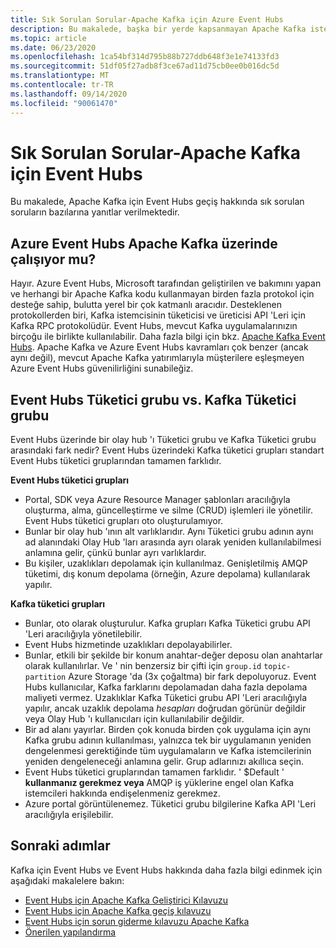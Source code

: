 ```yaml
---
title: Sık Sorulan Sorular-Apache Kafka için Azure Event Hubs
description: Bu makalede, başka bir yerde kapsanmayan Apache Kafka istemciler için Azure Event Hubs ' desteğiyle ilgili sık sorulan sorular yanıtlanmaktadır.
ms.topic: article
ms.date: 06/23/2020
ms.openlocfilehash: 1ca54bf314d795b88b727ddb648f3e1e74133fd3
ms.sourcegitcommit: 51df05f27adb8f3ce67ad11d75cb0ee0b016dc5d
ms.translationtype: MT
ms.contentlocale: tr-TR
ms.lasthandoff: 09/14/2020
ms.locfileid: "90061470"
---
```

# <a name="frequently-asked-questions---event-hubs-for-apache-kafka"></a>Sık Sorulan Sorular-Apache Kafka için Event Hubs 
Bu makalede, Apache Kafka için Event Hubs geçiş hakkında sık sorulan soruların bazılarına yanıtlar verilmektedir.

## <a name="does-azure-event-hubs-run-on-apache-kafka"></a>Azure Event Hubs Apache Kafka üzerinde çalışıyor mu?

Hayır. Azure Event Hubs, Microsoft tarafından geliştirilen ve bakımını yapan ve herhangi bir Apache Kafka kodu kullanmayan birden fazla protokol için desteğe sahip, bulutta yerel bir çok katmanlı aracıdır. Desteklenen protokollerden biri, Kafka istemcisinin tüketicisi ve üreticisi API 'Leri için Kafka RPC protokolüdür. Event Hubs, mevcut Kafka uygulamalarınızın birçoğu ile birlikte kullanılabilir. Daha fazla bilgi için bkz. [Apache Kafka Event Hubs](event-hubs-for-kafka-ecosystem-overview.md). Apache Kafka ve Azure Event Hubs kavramları çok benzer (ancak aynı değil), mevcut Apache Kafka yatırımlarıyla müşterilere eşleşmeyen Azure Event Hubs güvenilirliğini sunabileğiz. 

## <a name="event-hubs-consumer-group-vs-kafka-consumer-group"></a>Event Hubs Tüketici grubu vs. Kafka Tüketici grubu
Event Hubs üzerinde bir olay hub 'ı Tüketici grubu ve Kafka Tüketici grubu arasındaki fark nedir? Event Hubs üzerindeki Kafka tüketici grupları standart Event Hubs tüketici gruplarından tamamen farklıdır.

**Event Hubs tüketici grupları**

- Portal, SDK veya Azure Resource Manager şablonları aracılığıyla oluşturma, alma, güncelleştirme ve silme (CRUD) işlemleri ile yönetilir. Event Hubs tüketici grupları oto oluşturulamıyor.
- Bunlar bir olay hub 'ının alt varlıklarıdır. Aynı Tüketici grubu adının aynı ad alanındaki Olay Hub 'ları arasında ayrı olarak yeniden kullanılabilmesi anlamına gelir, çünkü bunlar ayrı varlıklardır.
- Bu kişiler, uzaklıkları depolamak için kullanılmaz. Genişletilmiş AMQP tüketimi, dış konum depolama (örneğin, Azure depolama) kullanılarak yapılır.

**Kafka tüketici grupları**

- Bunlar, oto olarak oluşturulur.  Kafka grupları Kafka Tüketici grubu API 'Leri aracılığıyla yönetilebilir.
- Event Hubs hizmetinde uzaklıkları depolayabilirler.
- Bunlar, etkili bir şekilde bir konum anahtar-değer deposu olan anahtarlar olarak kullanılırlar. Ve ' nin benzersiz bir çifti için `group.id` `topic-partition` Azure Storage 'da (3x çoğaltma) bir fark depoluyoruz. Event Hubs kullanıcılar, Kafka farklarını depolamadan daha fazla depolama maliyeti vermez. Uzaklıklar Kafka Tüketici grubu API 'Leri aracılığıyla yapılır, ancak uzaklık depolama *hesapları* doğrudan görünür değildir veya Olay Hub 'ı kullanıcıları için kullanılabilir değildir.  
- Bir ad alanı yayırlar. Birden çok konuda birden çok uygulama için aynı Kafka grubu adının kullanılması, yalnızca tek bir uygulamanın yeniden dengelenmesi gerektiğinde tüm uygulamaların ve Kafka istemcilerinin yeniden dengeleneceği anlamına gelir.  Grup adlarınızı akıllıca seçin.
- Event Hubs tüketici gruplarından tamamen farklıdır. ' $Default ' **kullanmanız gerekmez veya** AMQP iş yüklerine engel olan Kafka istemcileri hakkında endişelenmeniz gerekmez.
- Azure portal görüntülenemez. Tüketici grubu bilgilerine Kafka API 'Leri aracılığıyla erişilebilir.

## <a name="next-steps"></a>Sonraki adımlar
Kafka için Event Hubs ve Event Hubs hakkında daha fazla bilgi edinmek için aşağıdaki makalelere bakın:  

- [Event Hubs için Apache Kafka Geliştirici Kılavuzu](apache-kafka-developer-guide.md)
- [Event Hubs için Apache Kafka geçiş kılavuzu](apache-kafka-migration-guide.md)
- [Event Hubs için sorun giderme kılavuzu Apache Kafka](apache-kafka-troubleshooting-guide.md)
- [Önerilen yapılandırma](apache-kafka-configurations.md)

